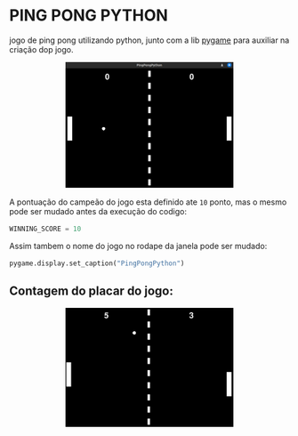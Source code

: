 # PING PONG PYTHON

jogo de ping pong utilizando python, junto com a lib [pygame](https://www.pygame.org/docs/) para auxiliar na criação dop jogo.

<p align="center" width="100%">
<img src="img/jogoinicio.png
" height = "45%" width = "60%">
</p>

A pontuação do campeão do jogo esta definido ate ```10``` ponto, mas o mesmo pode ser mudado antes da execução do codigo:

```python
WINNING_SCORE = 10
```
Assim tambem o nome do jogo no rodape da janela pode ser mudado:
```python
pygame.display.set_caption("PingPongPython")
```

## Contagem do placar do jogo:

<p align="center" width="100%">
<img src="img/jogoplacar.png
" height = "45%" width = "60%">
</p>